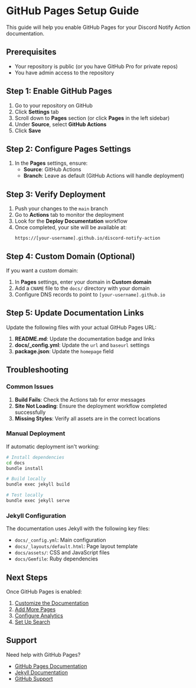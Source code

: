 # GitHub Pages Setup Guide

This guide will help you enable GitHub Pages for your Discord Notify Action documentation.

## Prerequisites

- Your repository is public (or you have GitHub Pro for private repos)
- You have admin access to the repository

## Step 1: Enable GitHub Pages

1. Go to your repository on GitHub
2. Click **Settings** tab
3. Scroll down to **Pages** section (or click **Pages** in the left sidebar)
4. Under **Source**, select **GitHub Actions**
5. Click **Save**

## Step 2: Configure Pages Settings

1. In the **Pages** settings, ensure:
   - **Source**: GitHub Actions
   - **Branch**: Leave as default (GitHub Actions will handle deployment)

## Step 3: Verify Deployment

1. Push your changes to the `main` branch
2. Go to **Actions** tab to monitor the deployment
3. Look for the **Deploy Documentation** workflow
4. Once completed, your site will be available at:
   ```
   https://[your-username].github.io/discord-notify-action
   ```

## Step 4: Custom Domain (Optional)

If you want a custom domain:

1. In **Pages** settings, enter your domain in **Custom domain**
2. Add a `CNAME` file to the `docs/` directory with your domain
3. Configure DNS records to point to `[your-username].github.io`

## Step 5: Update Documentation Links

Update the following files with your actual GitHub Pages URL:

1. **README.md**: Update the documentation badge and links
2. **docs/_config.yml**: Update the `url` and `baseurl` settings
3. **package.json**: Update the `homepage` field

## Troubleshooting

### Common Issues

1. **Build Fails**: Check the Actions tab for error messages
2. **Site Not Loading**: Ensure the deployment workflow completed successfully
3. **Missing Styles**: Verify all assets are in the correct locations

### Manual Deployment

If automatic deployment isn't working:

```bash
# Install dependencies
cd docs
bundle install

# Build locally
bundle exec jekyll build

# Test locally
bundle exec jekyll serve
```

### Jekyll Configuration

The documentation uses Jekyll with the following key files:

- `docs/_config.yml`: Main configuration
- `docs/_layouts/default.html`: Page layout template
- `docs/assets/`: CSS and JavaScript files
- `docs/Gemfile`: Ruby dependencies

## Next Steps

Once GitHub Pages is enabled:

1. [Customize the Documentation](docs/customization.html)
2. [Add More Pages](docs/adding-pages.html)
3. [Configure Analytics](docs/analytics.html)
4. [Set Up Search](docs/search.html)

## Support

Need help with GitHub Pages?

- [GitHub Pages Documentation](https://docs.github.com/en/pages)
- [Jekyll Documentation](https://jekyllrb.com/docs/)
- [GitHub Support](https://support.github.com/) 